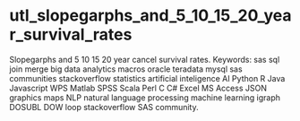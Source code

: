 # utl_slopegarphs_and_5_10_15_20_year_survival_rates
Slopegarphs and 5 10 15 20 year cancel survival rates. Keywords: sas sql join merge big data analytics macros oracle teradata mysql sas communities stackoverflow statistics artificial inteligence AI Python R Java Javascript WPS Matlab SPSS Scala Perl C C# Excel MS Access JSON graphics maps NLP natural language processing machine learning igraph DOSUBL DOW loop stackoverflow SAS community.
